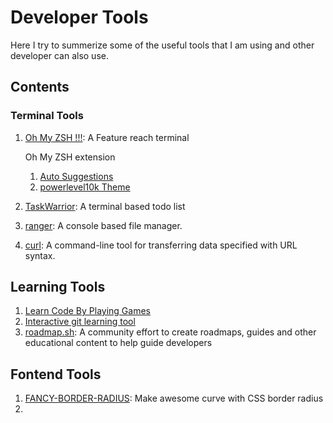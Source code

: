 # Developer Tools
Here I try to summerize some of the useful tools that I am using and other developer can also use.

## Contents
### Terminal Tools
1. [Oh My ZSH !!!](https://github.com/ohmyzsh/ohmyzsh): A Feature reach terminal
    
    Oh My ZSH extension
    
    1. [Auto Suggestions](https://github.com/zsh-users/zsh-autosuggestions)
    2. [powerlevel10k Theme](https://github.com/romkatv/powerlevel10k)
 2. [TaskWarrior](https://github.com/GothenburgBitFactory/taskwarrior): A terminal based todo list
 3. [ranger](https://github.com/ranger/ranger): A console based file manager.
 4. [curl](https://github.com/curl/curl): A command-line tool for transferring data specified with URL syntax.

## Learning Tools
1. [Learn Code By Playing Games](https://codingfantasy.com/games)
2. [Interactive git learning tool](https://learngitbranching.js.org/)
3. [roadmap.sh](https://roadmap.sh/): A community effort to create roadmaps, guides and other educational content to help guide developers



## Fontend Tools
1. [FANCY-BORDER-RADIUS](https://9elements.github.io/fancy-border-radius/): Make awesome curve with CSS border radius
2. 